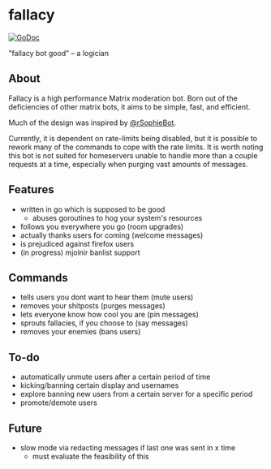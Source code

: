 # fallacy

[![GoDoc](https://godoc.org/github.com/qua3k/fallacy?status.svg)](https://godoc.org/github.com/qua3k/fallacy)

"fallacy bot good" – a logician

## About

Fallacy is a high performance Matrix moderation bot. Born out of the
deficiencies of other matrix bots, it aims to be simple, fast, and efficient.

Much of the design was inspired by [@rSophieBot](https://t.me/rSophieBot).

Currently, it is dependent on rate-limits being disabled, but it is possible to
rework many of the commands to cope with the rate limits. It is worth noting
this bot is not suited for homeservers unable to handle more than a couple
requests at a time, especially when purging vast amounts of messages.

## Features

*   written in go which is supposed to be good
    *   abuses goroutines to hog your system's resources
*   follows you everywhere you go (room upgrades)
*   actually thanks users for coming (welcome messages)
*   is prejudiced against firefox users
*   (in progress) mjolnir banlist support

## Commands

*   tells users you dont want to hear them (mute users)
*   removes your shitposts (purges messages)
*   lets everyone know how cool you are (pin messages)
*   sprouts fallacies, if you choose to (say messages)
*   removes your enemies (bans users)

## To-do

*   automatically unmute users after a certain period of time
*   kicking/banning certain display and usernames
*   explore banning new users from a certain server for a specific period
*   promote/demote users

## Future

*   slow mode via redacting messages if last one was sent in x time
    *   must evaluate the feasibility of this
